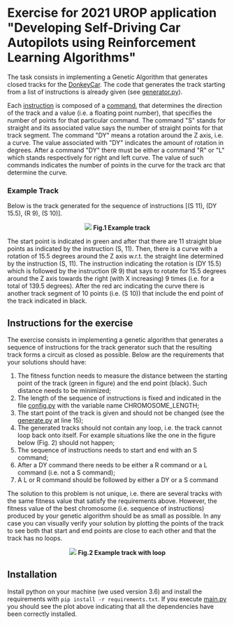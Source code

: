 # Exercise for 2021 UROP application "Developing Self-Driving Car Autopilots using Reinforcement Learning Algorithms"

The task consists in implementing a Genetic Algorithm that generates closed tracks for the [DonkeyCar](https://www.donkeycar.com/). 
The code that generates the track starting from a list of instructions is already given (see [generator.py](https://github.com/testingautomated-usi/urop-2021-exercise/blob/master/track_generator/generator.py)).

Each [instruction](https://github.com/testingautomated-usi/urop-2021-exercise/blob/master/ga/chromosome_elem.py) is composed of a [command](https://github.com/testingautomated-usi/urop-2021-exercise/blob/master/track_generator/command.py), 
that determines the direction of the track and a value (i.e. a floating point number), that specifies the number of points for that particular command. 
The command "S" stands for straight and its associated value says the number of straight points for that track segment. The command "DY" means a rotation around
the Z axis, i.e. a curve. The value associated with "DY" indicates the amount of rotation in degrees. 
After a command "DY" there must be either a command "R" or "L" which stands respectively for right and left curve. 
The value of such commands indicates the number of points in the curve for the track arc that determine the curve.

### Example Track

Below is the track generated for the sequence of instructions \[(S 11), (DY 15.5), (R 9), (S 10)\].

<p align="center">
  <img src="https://github.com/testingautomated-usi/urop-2021-exercise/blob/master/track_example.png">
  <b>Fig.1 Example track</b><br>
</p>


The start point is indicated in green and after that there are 11 straight blue points as indicated by the instruction (S, 11). Then, there is a curve with a rotation of 15.5 degrees around the Z axis w.r.t. the straight line determined by the instruction (S, 11). The instruction indicating the rotation is (DY 15.5) which is followed by the instruction (R 9) that says to rotate for 15.5 degrees around the Z axis towards the right (with X increasing) 9 times (i.e. for a total of 139.5 degrees). After the red arc indicating the curve there is another track segment of 10 points (i.e. (S 10)) that include the end point of the track indicated in black.

## Instructions for the exercise

The exercise consists in implementing a genetic algorithm that generates a sequence of instructions for the track generator such that the resulting track forms a circuit as closed as possible. Below are the requirements that your solutions should have:

1. The fitness function needs to measure the distance between the starting point of the track (green in figure) and the end point (black). Such distance needs to be minimized;
2. The length of the sequence of instructions is fixed and indicated in the file [config.py](https://github.com/testingautomated-usi/urop-2021-exercise/blob/master/config.py) with the variable name CHROMOSOME_LENGTH;
3. The start point of the track is given and should not be changed (see the [generate.py](https://github.com/testingautomated-usi/urop-2021-exercise/blob/master/track_generator/generator.py#L15) at line 15);
4. The generated tracks should not contain any loop, i.e. the track cannot loop back onto itself. For example situations like the one in the figure below (Fig. 2) should not happen;
5. The sequence of instructions needs to start and end with an S command;
6. After a DY command there needs to be either a R command or a L command (i.e. not a S command);
7. A L or R command should be followed by either a DY or a S command

The solution to this problem is not unique, i.e. there are several tracks with the same fitness value that satisfy the requirements above. However, the fitness value of the best chromosome (i.e. sequence of instructions) produced by your genetic algorithm should be as small as possible. In any case you can visually verify your solution by plotting the points of the track to see both that start and end points are close to each other and that the track has no loops.

<p align="center">
  <img src="https://github.com/testingautomated-usi/urop-2021-exercise/blob/master/loop-example.png">
  <b>Fig.2 Example track with loop</b><br>
</p>

## Installation

Install python on your machine (we used version 3.6) and install the requirements with `pip install -r requirements.txt`.
If you execute [main.py](https://github.com/testingautomated-usi/urop-2021-exercise/blob/master/main.py) 
you should see the plot above indicating that all the dependencies have been correctly installed.
